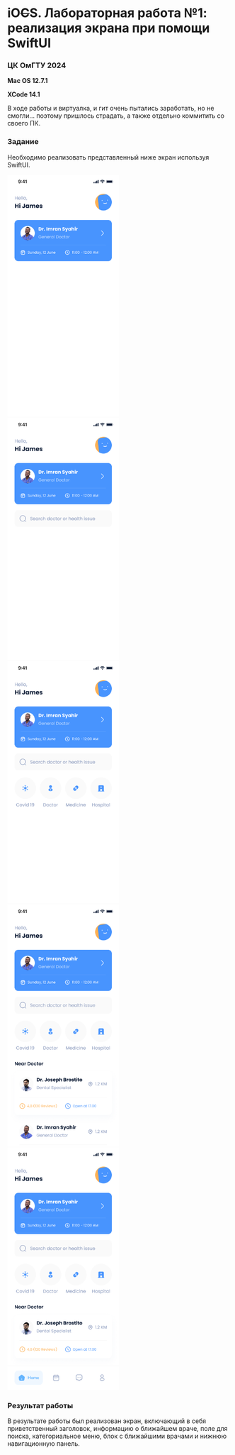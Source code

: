 # iO~~C~~S. Лабораторная работа №1: реализация экрана при помощи SwiftUI

### ЦК ОмГТУ 2024

**Mac OS 12.7.1**

**XCode 14.1**

В ходе работы и виртуалка, и гит очень пытались заработать, но не смогли... поэтому пришлось страдать, а также отдельно коммитить со своего ПК.

### Задание

Необходимо реализовать представленный ниже экран используя SwiftUI.

<img src='img/sc1.png' width="50%">
<br>
<img src='img/sc2.png' width="50%">
<br>
<img src='img/sc3.png' width="50%">
<br>
<img src='img/sc4.png' width="50%">
<br>
<img src='img/sc5.png' width="50%">

### Результат работы

В результате работы был реализован экран, включающий в себя приветственный заголовок, информацию о ближайшем враче, поле для поиска, категориальное меню, блок с ближайшими врачами и нижнюю навигационную панель.
